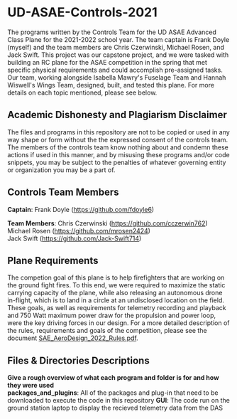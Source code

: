 # UD-ASAE-Controls-2021
The programs written by the Controls Team for the UD ASAE Advanced Class Plane for the 2021-2022 school year. The team captain is Frank Doyle (myself) and the team members are Chris Czerwinski, Michael Rosen, and Jack Swift. This project was our capstone project, and we were tasked with building an RC plane for the ASAE competition in the spring that met specific physical requirements and could accomplish pre-assigned tasks. Our team, working alongside Isabella Mawry's Fuselage Team and Hannah Wiswell's Wings Team, designed, built, and tested this plane. For more details on each topic mentioned, please see below.

## Academic Dishonesty and Plagiarism Disclaimer
The files and programs in this repository are not to be copied or used in any way shape or form without the the expressed consent of the controls team. The members of the controls
team know nothing about and condemn these actions if used in this manner, and by misusing these programs and/or code snippets, you may be subject to the penalties of whatever 
governing entity or organization you may be a part of.

## Controls Team Members
**Captain**: Frank Doyle (https://github.com/fdoyle6)

**Team Members**: 
Chris Czerwinski (https://github.com/cczerwin762)  
Michael Rosen (https://github.com/mrosen2424)  
Jack Swift (https://github.com/Jack-Swift714)

## Plane Requirements
The competion goal of this plane is to help firefighters that are working on the ground fight fires. To this end, we were required to maximize the static carrying capacity of the
plane, while also releasing an autonomous drone in-flight, which is to land in a circle at an undisclosed location on the field. These goals, as well as requirements for telemetry recording and playback and 750 Watt maximum power draw for the propulsion and power loop, were the key driving forces in our design. For a more detailed description of the rules, requirements and goals of the competition, please see the document [SAE_AeroDesign_2022_Rules.pdf](https://github.com/fdoyle6/UD-ASAE-Controls-2021/blob/main/SAE_AeroDesign_2022_Rules.pdf).

## Files & Directories Descriptions
**Give a rough overview of what each program and folder is for and how they were used**  
**packages_and_plugins**: All of the packages and plug-in that need to be downloaded to execute the code in this repository
**GUI**: The code run on the ground station laptop to display the recieved telemetry data from the DAS
